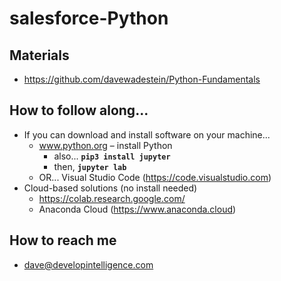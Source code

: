 # salesforce-Python

## Materials
* https://github.com/davewadestein/Python-Fundamentals

## How to follow along...
* If you can download and install software on your machine...
  * www.python.org – install Python
    * also... __`pip3 install jupyter`__
    * then, __`jupyter lab`__
  * OR... Visual Studio Code (https://code.visualstudio.com)
* Cloud-based solutions (no install needed)
  * https://colab.research.google.com/
  * Anaconda Cloud (https://www.anaconda.cloud)


## How to reach me
* dave@developintelligence.com
